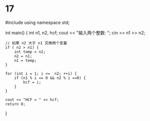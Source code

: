 # 17
#include <iostream>
using namespace std;
 
int main() {
    int n1, n2, hcf;
    cout << "输入两个整数: ";
    cin >> n1 >> n2;
 
    // 如果 n2 大于 n1 交换两个变量
    if ( n2 > n1) {   
        int temp = n2;
        n2 = n1;
        n1 = temp;
    }
    
    for (int i = 1; i <=  n2; ++i) {
        if (n1 % i == 0 && n2 % i ==0) {
            hcf = i;
        }
    }
 
    cout << "HCF = " << hcf;
    return 0;
}

